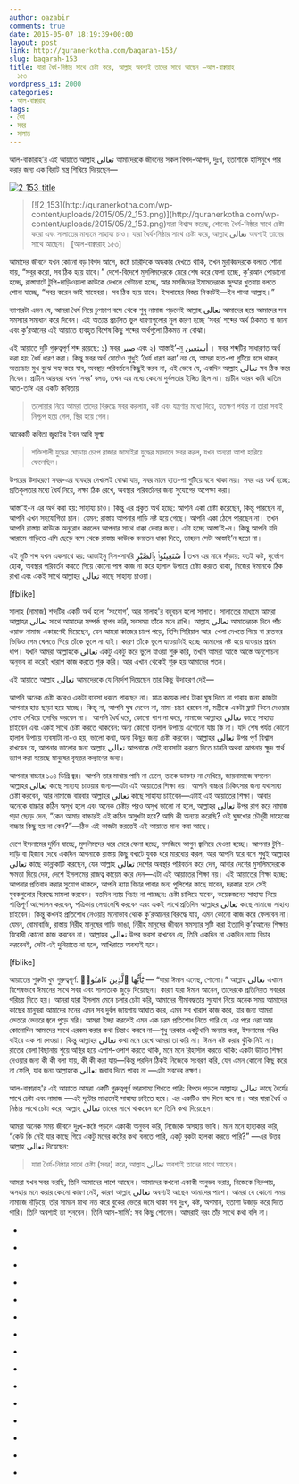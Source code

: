 ```yaml
---
author: oazabir
comments: true
date: 2015-05-07 18:19:39+00:00
layout: post
link: http://quranerkotha.com/baqarah-153/
slug: baqarah-153
title: যারা ধৈর্য-নিষ্ঠার সাথে চেষ্টা করে, আল্লাহ অবশ্যই তাদের সাথে আছেন —আল-বাক্বারাহ
  ১৫৩
wordpress_id: 2000
categories:
- আল-বাক্বারাহ
tags:
- ধৈর্য
- সবর
- সালাত
---
```


আল-বাকারাহ’র এই আয়াতে আল্লাহ تعالى আমাদেরকে জীবনের সকল বিপদ-আপদ, দুঃখ, হতাশাকে হাসিমুখে পার করার জন্য এক বিরাট মন্ত্র শিখিয়ে দিয়েছেন—

[![2_153_title](http://quranerkotha.com/wp-content/uploads/2015/05/2_153_title.png)](http://quranerkotha.com/wp-content/uploads/2015/05/2_153_title.png)


<blockquote>[![2_153](http://quranerkotha.com/wp-content/uploads/2015/05/2_153.png)](http://quranerkotha.com/wp-content/uploads/2015/05/2_153.png)যারা বিশ্বাস করেছ, শোনো: ধৈর্য-নিষ্ঠার সাথে চেষ্টা করো এবং সালাতের মাধ্যমে সাহায্য চাও। যারা ধৈর্য-নিষ্ঠার সাথে চেষ্টা করে, আল্লাহ تعالى অবশ্যই তাদের সাথে আছেন।  [আল-বাক্বারাহ ১৫৩]</blockquote>


আমাদের জীবনে যখন কোনো বড় বিপদ আসে, কষ্টে চারিদিকে অন্ধকার দেখতে থাকি, তখন মুরব্বিদেরকে বলতে শোনা যায়, “সবুর করো, সব ঠিক হয়ে যাবে।” দেশে-বিদেশে মুসলিমদেরকে মেরে শেষ করে ফেলা হচ্ছে, কু’রআন পোড়ানো হচ্ছে, রাস্তাঘাটে টুপি-দাড়িওয়ালা কাউকে দেখলে পেটানো হচ্ছে, আর মসজিদের ইমামদেরকে জুম্মার খুতবায় বলতে শোনা যাচ্ছে, “সবর করেন ভাই সাহেবরা। সব ঠিক হয়ে যাবে। ইসলামের বিজয় নিকটেই—ইন শাআ আল্লাহ।”

ব্যাপারটা এমন যে, আমরা ধৈর্য নিয়ে চুপচাপ বসে থেকে শুধু নামাজ পড়লেই আল্লাহ تعالى আমাদের হয়ে আমাদের সব সমস্যার সমাধান করে দিবেন। এই অত্যন্ত প্রচলিত ভুল ধারণাগুলোর মূল কারণ হচ্ছে ‘সবর’ শব্দের অর্থ ঠিকমত না জানা এবং কু’রআনের এই আয়াতে ব্যবহৃত বিশেষ কিছু শব্দের অর্থগুলো ঠিকমত না বোঝা।

এই আয়াতে দুটি গুরুত্বপূর্ণ শব্দ রয়েছে: ১) সবর صبر এবং ২) আস্তাই’-নু أستعين । সবর শব্দটির সাধারণত অর্থ করা হয়: ধৈর্য ধারণ করা। কিন্তু সবর অর্থ মোটেও শুধুই ‘ধৈর্য ধারণ করা’ নয় যে, আমরা হাত-পা গুটিয়ে বসে থাকব, অত্যাচার মুখ বুঝে সহ্য করে যাব, অবস্থার পরিবর্তনে কিছুই করব না, এই ভেবে যে, একদিন আল্লাহ تعالى সব ঠিক করে দিবেন। প্রাচীন আরবরা যখন ‘সবর’ বলত, তখন এর মধ্যে কোনো দুর্বলতার ইঙ্গিত ছিল না। প্রাচীন আরব কবি হাতিম আত-তাঈ এর একটি কবিতায়
[^^৭]: আছে,


<blockquote>তলোয়ার নিয়ে আমরা তাদের বিরুদ্ধে সবর করলাম, কষ্ট এবং যন্ত্রণার মধ্যে দিয়ে, যতক্ষণ পর্যন্ত না তারা সবাই নিশ্চুপ হয়ে গেল, স্থির হয়ে গেল।</blockquote>


আরেকটি কবিতা জুহাইর ইবন আবি সুল্মা
[^^৭]: এর লেখা—


<blockquote>শক্তিশালী যুদ্ধের ঘোড়ায় চেপে রাজার জামাইরা যুদ্ধের ময়দানে সবর করল, যখন অন্যরা আশা হারিয়ে ফেলেছিল।</blockquote>


উপরের উদাহরণে সবর-এর ব্যবহার দেখলেই বোঝা যায়, সবর মানে হাত-পা গুটিয়ে বসে থাকা নয়। সবর এর অর্থ হচ্ছে: প্রতিকূলতার মধ্যে ধৈর্য নিয়ে, লক্ষ্য ঠিক রেখে, অবস্থার পরিবর্তনের জন্য সুযোগের অপেক্ষা করা।
[^^৫]: সবরের তিনটি অংশ রয়েছে: ১) ধৈর্যের সাথে কষ্ট, দুর্ভোগ সহ্য করা, ২) অবস্থার পরিবর্তন করতে গিয়ে কোনো পাপ করে না ফেলা, ৩) আল্লাহর تعالى আনুগত্য থেকে সরে না যাওয়া।
[^^৪]: মানুষ সাধারণত সবর বলতে প্রথমটিকেই বুঝে থাকে। কিন্তু একজন মুসলিমের জন্য এই তিনটিই বাধ্যতামূলক। এই তিনটির একটি যদি বাদ যায়, তাহলে তা কু’রআন এবং হাদিসের ভাষায় সবর নয়।
[^^৪]: 
আস্তা’ই-ন এর অর্থ করা হয়: সাহায্য চাও। কিন্তু এর প্রকৃত অর্থ হচ্ছে: আপনি একা চেষ্টা করেছেন, কিন্তু পারছেন না, আপনি এখন সহযোগিতা চান। যেমন: রাস্তায় আপনার গাড়ি নষ্ট হয়ে গেছে। আপনি একা ঠেলে পারছেন না। তখন আপনি রাস্তায় কাউকে অনুরোধ করলেন আপনার সাথে ধাক্কা দেবার জন্য। এটা হচ্ছে আস্তা’ই-ন। কিন্তু আপনি যদি আরামে গাড়িতে এসি ছেড়ে বসে থেকে রাস্তায় কাউকে বলতেন ধাক্কা দিতে, তাহলে সেটা আস্তাই’ন হতো না।
[^^১]: একারণেই আমরা সূরা ফাতিহাতে বলি: ইয়্যাকা না’বুদু ওয়া ইয়্যাকা নাস্তাই’ন—আমরা যথাসাধ্য চেষ্টার সাথে সাথে আল্লাহর تعالى কাছে সাহায্য চাই।

এই দুটি শব্দ যখন একসাথে হয়: আস্তাইনু বিস-সাবরি أ سْتَعِينُوا۟ بِٱلصَّبْرِ তখন এর মানে দাঁড়ায়: যতই কষ্ট, দুর্ভোগ হোক, অবস্থার পরিবর্তন করতে গিয়ে কোনো পাপ কাজ না করে হালাল উপায়ে চেষ্টা করতে থাকা, নিজের ঈমানকে ঠিক রাখা এবং একই সাথে আল্লাহর تعالى কাছে সাহায্য চাওয়া।

[fblike]

সালাহ (নামাজ) শব্দটির একটি অর্থ হলো ‘সংযোগ’, আর সালাহ'র বহুবচন হলো সালাত। সালাতের মাধ্যমে আমরা আল্লাহর تعالى সাথে আমাদের সম্পর্ক স্থাপন করি, সবসময় তাঁকে মনে রাখি। আল্লাহ تعالى আমাদেরকে দিনে পাঁচ ওয়াক্ত নামাজ একারণেই দিয়েছেন, যেন আমরা কাজের চাপে পড়ে, হিন্দি সিরিয়াল আর  খেলা দেখতে গিয়ে বা রাতভর ভিডিও গেম খেলতে গিয়ে তাঁকে ভুলে না যাই। কারণ তাঁকে ভুলে যাওয়াটাই হচ্ছে আমাদের নষ্ট হয়ে যাওয়ার প্রথম ধাপ। যখনি আমরা আল্লাহকে تعالى একটু একটু করে ভুলে যাওয়া শুরু করি, তখনি আমরা আস্তে আস্তে অনুশোচনা অনুভব না করেই খারাপ কাজ করতে শুরু করি। আর এখান থেকেই শুরু হয় আমাদের পতন।

এই আয়াতে আল্লাহ تعالى আমাদেরকে যে নির্দেশ দিয়েছেন তার কিছু উদাহরণ দেই—

আপনি অনেক চেষ্টা করেও একটা ব্যবসা ধরতে পারছেন না। মাত্র কয়েক লাখ টাকা ঘুষ দিতে না পারার জন্য কাজটা আপনার হাত ছাড়া হয়ে যাচ্ছে। কিন্তু না, আপনি ঘুষ দেবেন না, মামা-চাচা ধরবেন না, মন্ত্রীকে একটা ফ্লাট কিনে দেওয়ার লোভ দেখিয়ে তদবির করবেন না।  আপনি ধৈর্য ধরে, কোনো পাপ না করে, নামাজে আল্লাহর تعالى কাছে সাহায্য চাইবেন এবং একই সাথে চেষ্টা করতে থাকবেন: অন্য কোনো হালাল উপায়ে এগোনো যায় কি না। যদি শেষ পর্যন্ত কোনো হালাল উপায়ে ব্যবসাটা না-ও হয়, ভালো কথা, অন্য কিছুর জন্য চেষ্টা করবেন। আল্লাহর تعالى উপর পূর্ণ বিশ্বাস রাখবেন যে, আপনার ভালোর জন্য আল্লাহ تعالى আপনাকে সেই ব্যবসাটা করতে দিতে চাননি অথবা আপনার ক্ষুদ্র স্বার্থ ত্যাগ করা হয়েছে মানুষের বৃহত্তর কল্যাণের জন্য।

আপনার বাচ্চার ১০৪ ডিগ্রি জ্বর। আপনি তার মাথায় পানি না ঢেলে, তাকে ডাক্তার না দেখিয়ে, জায়নামাজে বসলেন আল্লাহর تعالى কাছে সাহায্য চাওয়ার জন্য—এটা এই আয়াতের শিক্ষা নয়। আপনি বাচ্চার চিকিৎসার জন্য যথাসাধ্য চেষ্টা করবেন, আর নামাজে বারবার আল্লাহর تعالى কাছে সাহায্য চাইবেন—এটাই এই আয়াতের শিক্ষা। আবার অনেকে বাচ্চার কঠিন অসুখ হলে এবং অনেক চেষ্টার পরও অসুখ ভালো না হলে, আল্লাহর تعالى উপর রাগ করে নামাজ পড়া ছেড়ে দেন, “কেন আমার বাচ্চারই এই কঠিন অসুখটা হবে? আমি কী অন্যায় করেছি? ওই ঘুষখোর চৌধুরী সাহেবের বাচ্চার কিছু হয় না কেন?”—ঠিক এই কাজটা করতেই এই আয়াতে মানা করা আছে।

দেশে ইসলামের দুর্দিন যাচ্ছে, মুসলিমদের ধরে মেরে ফেলা হচ্ছে, মসজিদে আগুন জ্বালিয়ে দেওয়া হচ্ছে। আপনার টুপি-দাড়ি বা হিজাব দেখে একদিন আপনাকে রাস্তায় কিছু বখাটে যুবক ধরে মারধোর করল, আর আপনি ঘরে বসে শুধুই আল্লাহর تعالى কাছে কান্নাকাটি করছেন, যেন আল্লাহ تعالى দেশের অবস্থার পরিবর্তন করে দেন, আবার দেশের মুসলিমদেরকে ক্ষমতা দিয়ে দেন, দেশে ইসলামের রাজত্ব কায়েম করে দেন—এটা এই আয়াতের শিক্ষা নয়। এই আয়াতের শিক্ষা হচ্ছে: আপনার প্রতিবাদ করার সুযোগ থাকলে, আপনি ন্যায় বিচার পাবার জন্য পুলিশের কাছে যাবেন, দরকার হলে সেই যুবকগুলোর বিরুদ্ধে মামলা করবেন। যতদিন ন্যায় বিচার না পাচ্ছেন: চেষ্টা চালিয়ে যাবেন, কয়েকজনের সাহায্য নিয়ে শান্তিপূর্ণ আন্দোলন করবেন, পত্রিকায় লেখালেখি করবেন এবং একই সাথে প্রতিদিন আল্লাহর تعالى কাছে নামাজে সাহায্য চাইবেন। কিন্তু কখনই প্রতিশোধ নেওয়ার মনোভাব থেকে কু’রআনের বিরুদ্ধে যায়, এমন কোনো কাজ করে ফেলবেন না। যেমন, বোমাবাজি, রাস্তায় নিরীহ মানুষের গাড়ি ভাঙা, নিরীহ মানুষের জীবনে সমস্যার সৃষ্টি করা ইত্যাদি কু’রআনের শিক্ষার বিরোধী কোনো কাজ করবেন না। আল্লাহর تعالى উপর ভরসা রাখবেন যে, তিনি একদিন না একদিন ন্যায় বিচার করবেনই, সেটা এই দুনিয়াতে না হলে, আখিরাতে অবশ্যই হবে।

[fblike]

আয়াতের শুরুটা খুব গুরুত্বপূর্ণ: يَٰٓأَيُّهَا ٱلَّذِينَ ءَامَنُوا۟ — “যারা ঈমান এনেছ, শোনো।” আল্লাহ تعالى এখানে বিশেষভাবে ঈমানের সাথে সবর এবং সালাতকে জুড়ে দিয়েছেন। কারণ যারা ঈমান আনেন, তাদেরকে প্রতিনিয়ত সবরের পরিচয় দিতে হয়। আমরা যারা ইসলাম মেনে চলার চেষ্টা করি, আমাদের সীমাবদ্ধতার সুযোগ নিয়ে অনেক সময় আমাদের কাছের মানুষরা আমাদের মনের এমন সব দুর্বল জায়গায় আঘাত করে, এমন সব খারাপ কাজ করে, যার জন্য আমরা ভেতরে ভেতরে জ্বলে পুড়ে মরি। আমরা ইচ্ছা করলেই এমন এক চরম প্রতিশোধ নিতে পারি যে, এর পরে ওরা আর কোনোদিন আমাদের সাথে এরকম করার কথা চিন্তাও করবে না—শুধু দরকার একটুখানি অন্যায় করা, ইসলামের গণ্ডির বাইরে এক পা দেওয়া। কিন্তু আল্লাহর تعالى কথা মনে রেখে আমরা তা করি না। ঈমান নষ্ট করার ঝুঁকি নিই না। রাতের বেলা বিছানায় শুয়ে অস্থির হয়ে এপাশ-ওপাশ করতে থাকি, মনে মনে রিহার্সাল করতে থাকি: একটা উচিত শিক্ষা দেওয়ার জন্য কী কী বলা যায়, কী কী করা যায়—কিন্তু পরদিন ঠিকই নিজেকে সংবরণ করি, যেন এমন কোনো কিছু করে না ফেলি, যার জন্য আল্লাহকে تعالى জবাব দিতে পারব না —এটা সবরের লক্ষণ।

আল-বাক্বারাহ'র এই আয়াতে আমরা একটি গুরুত্বপূর্ণ ভারসাম্য শিখতে পারি: বিপদে পড়লে আল্লাহর تعالى কাছে ধৈর্যের সাথে চেষ্টা এবং নামাজ —এই দুটোর মাধ্যমেই সাহায্য চাইতে হবে। এর একটিও বাদ দিলে হবে না। আর যারা ধৈর্য ও নিষ্ঠার সাথে চেষ্টা করে, আল্লাহ تعالى তাদের সাথে থাকবেন বলে তিনি কথা দিয়েছেন।

আমরা অনেক সময় জীবনে দুঃখ-কষ্টে পড়লে একাকী অনুভব করি, নিজেকে অসহায় ভাবি। মনে মনে হাহাকার করি, “কেউ কি নেই যার কাছে গিয়ে একটু মনের কষ্টের কথা বলতে পারি, একটু বুকটা হালকা করতে পারি?” —এর উত্তর আল্লাহ تعالى দিয়েছেন:


<blockquote>যারা ধৈর্য-নিষ্ঠার সাথে চেষ্টা (সবর) করে, আল্লাহ تعالى অবশ্যই তাদের সাথে আছেন।</blockquote>


আমরা যখন সবর করছি, তিনি আমাদের পাশে আছেন। আমাদের কখনো একাকী অনুভব করার, নিজেকে নিরুপায়, অসহায় মনে করার কোনো কারণ নেই, কারণ আল্লাহ تعالى অবশ্যই আছেন আমাদের পাশে। আমরা যে কোনো সময় নামাজে দাঁড়িয়ে, তাঁর সামনে মাথা নত করে বুকের ভেতর জমে থাকা সব দুঃখ, কষ্ট, অপমান, হতাশা উজাড় করে দিতে পারি। তিনি অবশ্যই তা শুনবেন। তিনি আস-সামি’: সব কিছু শোনেন। আমরাই বরং তাঁর সাথে কথা বলি না।



	
  * 
[^১]: নওমান আলি খানের সূরা আল-বাকারাহ এর উপর লেকচার এবং বাইয়িনাহ এর কু’রআনের তাফসীর।

	
  * 
[^২]: ম্যাসেজ অফ দা কু’রআন — মুহাম্মাদ আসাদ।

	
  * 
[^৩]: তাফহিমুল কু’রআন — মাওলানা মাওদুদি।

	
  * 
[^৪]: মা’রিফুল কু’রআন — মুফতি শাফি উসমানী।

	
  * 
[^৫]: মুহাম্মাদ মোহার আলি — A Word for Word Meaning of The Quran

	
  * 
[^৬]: সৈয়দ কুতব — In the Shade of the Quran

	
  * 
[^৭]: তাদাব্বুরে কু’রআন - আমিন আহসান ইসলাহি।

	
  * 
[^৮]: তাফসিরে তাওযীহুল কু’রআন — মুফতি তাক্বি উসমানী।

	
  * 
[^৯]: বায়ান আল কু’রআন — ড: ইসরার আহমেদ।

	
  * 
[^১০]: তাফসীর উল কু’রআন — মাওলানা আব্দুল মাজিদ দারিয়াবাদি

	
  * 
[^১১]: কু’রআন তাফসীর — আব্দুর রাহিম আস-সারানবি

	
  * 
[^১২]: আত-তাবারি-এর তাফসীরের অনুবাদ।

	
  * 
[^১৩]: তাফসির ইবন আব্বাস।

	
  * 
[^১৪]: তাফসির আল কুরতুবি।

	
  * 
[^১৫]: তাফসির আল জালালাইন।


